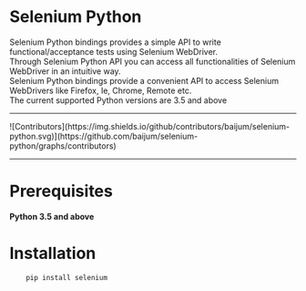 <h1>Selenium Python</h1>
Selenium Python bindings provides a simple API to write functional/acceptance tests using Selenium WebDriver.<br/>
Through Selenium Python API you can access all functionalities of Selenium WebDriver in an intuitive way.<br/>
Selenium Python bindings provide a convenient API to access Selenium WebDrivers like Firefox, Ie, Chrome, Remote etc.<br/>
The current supported Python versions are 3.5 and above
<hr/>
![Contributors](https://img.shields.io/github/contributors/baijum/selenium-python.svg)](https://github.com/baijum/selenium-python/graphs/contributors)
<hr/>
<h1>Prerequisites</h1>

**Python 3.5 and above**

<h1>Installation</h1>

```
    pip install selenium
```